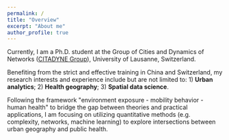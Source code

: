 ```yaml
---
permalink: /
title: "Overview"
excerpt: "About me"
author_profile: true
---
```


Currently, I am a Ph.D. student at the Group of Cities and Dynamics of Networks ([CITADYNE Group](https://wp.unil.ch/citadyne-news/)), University of Lausanne, Switzerland.

Benefiting from the strict and effective training in China and Switzerland, my research interests and experience include but are not limited to: 1) **Urban analytics**; 2) **Health geography**; 3) **Spatial data science**.

Following the framework "environment exposure - mobility behavior - human health" to bridge the gap between theories and practical applications, I am focusing on utilizing quantitative methods (e.g. complexity, networks, machine learning) to explore intersections between urban geography and public health.
